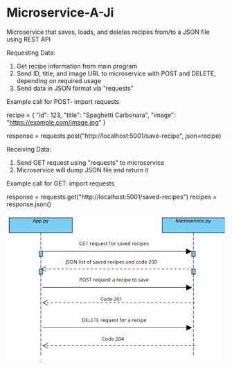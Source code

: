 # Microservice-A-Ji

Microservice that saves, loads, and deletes recipes from/to a JSON file using REST API

Requesting Data:
1. Get recipe information from main program
2. Send ID, title, and image URL to microservice with POST and DELETE, depending on required usage
3. Send data in JSON format via "requests"

Example call for POST-
import requests

recipe = {
    "id": 123,
    "title": "Spaghetti Carbonara",
    "image": "https://example.com/image.jpg"
}

response = requests.post("http://localhost:5001/save-recipe", json=recipe)


Receiving Data:
1. Send GET request using "requests" to microservice
2. Microservice will dump JSON file and return it

Example call for GET:
import requests

response = requests.get("http://localhost:5001/saved-recipes")
recipes = response.json()

![UML Sequence Diagram](UML.png)
